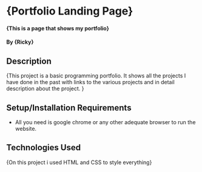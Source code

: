 # {Portfolio Landing Page}
#### {This is a page that shows my portfolio}
#### By **{Ricky}**
## Description
{This project is a basic programming portfolio. It shows all the projects I have done in the past with links to the various projects and in detail description about the project. }
## Setup/Installation Requirements
* All you need is google chrome or any other adequate browser to run the website.

## Technologies Used
{On this project i used HTML and CSS to style everything}

